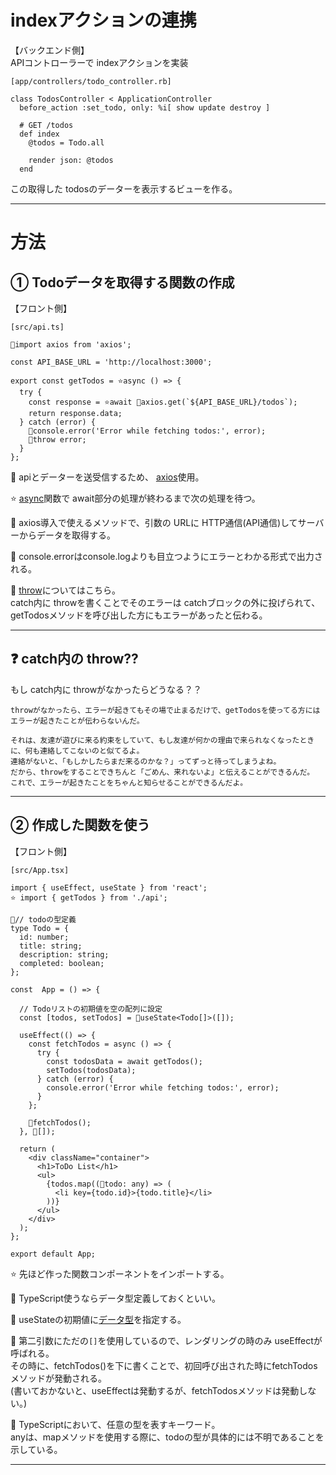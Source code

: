# indexアクションの連携
【バックエンド側】  
APIコントローラーで indexアクションを実装
~~~
[app/controllers/todo_controller.rb]

class TodosController < ApplicationController
  before_action :set_todo, only: %i[ show update destroy ]

  # GET /todos
  def index
    @todos = Todo.all

    render json: @todos
  end
~~~
この取得した todosのデーターを表示するビューを作る。
***

# 方法
## ① Todoデータを取得する関数の作成
【フロント側】  
~~~
[src/api.ts]

🩵import axios from 'axios';

const API_BASE_URL = 'http://localhost:3000';

export const getTodos = ⭐️async () => {
  try {
    const response = ⭐️await 💜axios.get(`${API_BASE_URL}/todos`);
    return response.data;
  } catch (error) {
    💚console.error('Error while fetching todos:', error);
    🧡throw error;
  }
};
~~~
🩵 apiとデーターを送受信するため、 [axios](https://github.com/Tarara33/TIL/blob/main/JavaScript/API/axios.md)使用。

⭐️ [async](https://github.com/Tarara33/TIL/blob/main/JavaScript/%E5%87%A6%E7%90%86/%E9%9D%9E%E5%90%8C%E6%9C%9F%E5%87%A6%E7%90%86%E3%81%AE%E6%96%B9%E6%B3%95/Async%E3%83%BBAwait.md)関数で await部分の処理が終わるまで次の処理を待つ。

💜 axios導入で使えるメソッドで、引数の URLに HTTP通信(API通信)してサーバーからデータを取得する。

💚 console.errorはconsole.logよりも目立つようにエラーとわかる形式で出力される。

🧡 [throw](https://github.com/Tarara33/TIL/blob/main/JavaScript/JS%E4%BE%8B%E5%A4%96%E5%87%A6%E7%90%86.md#throw)についてはこちら。  
catch内に throwを書くことでそのエラーは catchブロックの外に投げられて、  
getTodosメソッドを呼び出した方にもエラーがあったと伝わる。
***

## ❓ catch内の throw??
もし catch内に throwがなかったらどうなる？？
~~~
throwがなかったら、エラーが起きてもその場で止まるだけで、getTodosを使ってる方にはエラーが起きたことが伝わらないんだ。

それは、友達が遊びに来る約束をしていて、もし友達が何かの理由で来られなくなったときに、何も連絡してこないのと似てるよ。
連絡がないと、「もしかしたらまだ来るのかな？」ってずっと待ってしまうよね。
だから、throwをすることできちんと「ごめん、来れないよ」と伝えることができるんだ。
これで、エラーが起きたことをちゃんと知らせることができるんだよ。
~~~
***

## ② 作成した関数を使う
【フロント側】  
~~~
[src/App.tsx]

import { useEffect, useState } from 'react';
⭐️ import { getTodos } from './api';

🩷// todoの型定義
type Todo = {
  id: number;
  title: string;
  description: string;
  completed: boolean;
};

const  App = () => {

  // Todoリストの初期値を空の配列に設定
  const [todos, setTodos] = 💛useState<Todo[]>([]);

  useEffect(() => {
    const fetchTodos = async () => {
      try {
        const todosData = await getTodos();
        setTodos(todosData);
      } catch (error) {
        console.error('Error while fetching todos:', error);
      }
    };

    💙fetchTodos();
  }, 💙[]);

  return (
    <div className="container">
      <h1>ToDo List</h1>
      <ul>
        {todos.map((🤍todo: any) => (
          <li key={todo.id}>{todo.title}</li>
        ))}
      </ul>
    </div>
  );
};

export default App;
~~~
⭐️ 先ほど作った関数コンポーネントをインポートする。

🩷 TypeScript使うならデータ型定義しておくといい。

💛 useStateの初期値に[データ型](https://github.com/Tarara33/TIL/blob/main/React/React%20ver18/%E3%82%B3%E3%83%B3%E3%83%9D%E3%83%BC%E3%83%8D%E3%83%B3%E3%83%88/%E3%83%95%E3%83%83%E3%82%AF/useState/%E3%83%A1%E3%83%A2/%E5%88%9D%E6%9C%9F%E5%80%A4%E3%81%AE%E8%A8%AD%E5%AE%9A.md#%E3%83%87%E3%83%BC%E3%82%BF%E5%9E%8B%E3%82%92%E6%8C%87%E5%AE%9A%E3%81%99%E3%82%8B)を指定する。

💙 第二引数にただの`[]`を使用しているので、レンダリングの時のみ useEffectが呼ばれる。  
その時に、fetchTodos()を下に書くことで、初回呼び出された時にfetchTodosメソッドが発動される。  
(書いておかないと、useEffectは発動するが、fetchTodosメソッドは発動しない。)

🤍 TypeScriptにおいて、任意の型を表すキーワード。  
anyは、mapメソッドを使用する際に、todoの型が具体的には不明であることを示している。
***

